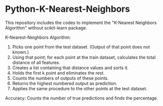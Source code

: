 # Python-K-Nearest-Neighbors
This repository includes the codes to implement the "K-Nearest Neighbors Algorithm" without scikit-learn package.

K-Nearest-Neighbors Algorithm:
1) Picks one point from the test dataset. (Output of that point does not known.)
2) Using that point; for each point at the train dataset, calculates the total distance of all features.
3) Creates a list containing that distance values and sorts it.
4) Holds the first k point and eliminates the rest.
5) Counts the numbers of outputs of these points.
6) Returns the highest numbered output as prediction.
7) Applies the same procedure to the other points at the test dataset.

Accuracy:
Counts the number of true predictions and finds the percentage.
